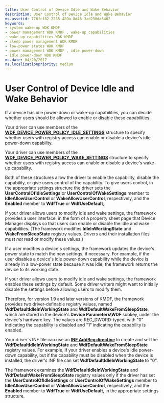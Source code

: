```yaml
---
title: User Control of Device Idle and Wake Behavior
description: User Control of Device Idle and Wake Behavior
ms.assetid: 776fcf82-2235-489a-8d46-3ad230da3402
keywords:
- system wake-up WDK KMDF
- power management WDK KMDF , wake-up capabilities
- wake-up capabilities WDK KMDF
- sleep power management WDK KMDF
- low-power states WDK KMDF
- power management WDK KMDF , idle power-down
- idle power-down WDK KMDF
ms.date: 04/20/2017
ms.localizationpriority: medium
---
```


# User Control of Device Idle and Wake Behavior


If a device has idle power-down or wake-up capabilities, you can decide whether users should be allowed to enable or disable these capabilities.

Your driver can use members of the [**WDF\_DEVICE\_POWER\_POLICY\_IDLE\_SETTINGS**](https://msdn.microsoft.com/library/windows/hardware/ff551270) structure to specify whether users with registry access can enable or disable a device's idle power-down capability.

Your driver can use members of the [**WDF\_DEVICE\_POWER\_POLICY\_WAKE\_SETTINGS**](https://msdn.microsoft.com/library/windows/hardware/ff551277) structure to specify whether users with registry access can enable or disable a device's wake-up capability.

Both of these structures allow the driver to enable the capability, disable the capability, or give users control of the capability. To give users control, in the appropriate settings structure the driver sets the **UserControlOfIdleSettings** or **UserControlOfWakeSettings** member to **IdleAllowUserControl** or **WakeAllowUserControl**, respectively, and the **Enabled** member to **WdfTrue** or **WdfUseDefault**,.

If your driver allows users to modify idle and wake settings, the framework provides a user interface, in the form of a property sheet page that Device Manager displays so that users can enable or disable the idle and wake capabilities. (The framework modifies **IdleInWorkingState** and **WakeFromSleepState** registry values. Drivers and their installation files must *not* read or modify these values.)

If a user modifies a device's settings, the framework updates the device's power state to match the new settings, if necessary. For example, if the user disables a device's idle power-down capability while the device is already in a low-power state because it was idle, the framework returns the device to its working state.

If your driver allows users to modify idle and wake settings, the framework enables these settings by default. Some driver writers might want to initially disable the settings before allowing users to modify them.

Therefore, for version 1.9 and later versions of KMDF, the framework provides two driver-definable registry values, named **WdfDefaultIdleInWorkingState** and **WdfDefaultWakeFromSleepState**, which are stored in the device's **Device Parameters\\WDF** subkey, under the device's hardware key. The values are REG\_DWORD-typed, with "0" indicating the capability is disabled and "1" indicating the capability is enabled.

Your driver's INF file can use an [**INF AddReg directive**](https://msdn.microsoft.com/library/windows/hardware/ff546320) to create and set the **WdfDefaultIdleInWorkingState** and **WdfDefaultWakeFromSleepState** registry values. For example, if your driver enables a device's idle power-down capability, but if the capability must be disabled when the device is installed, the driver's INF file can set **WdfDefaultIdleInWorkingState** to "0".

The framework examines the **WdfDefaultIdleInWorkingState** and **WdfDefaultWakeFromSleepState** registry values only if the driver has set the **UserControlOfIdleSettings** or **UserControlOfWakeSettings** member to **IdleAllowUserControl** or **WakeAllowUserControl**, respectively, and the **Enabled** member to **WdfTrue** or **WdfUseDefault**, in the appropriate settings structure.

 

 





